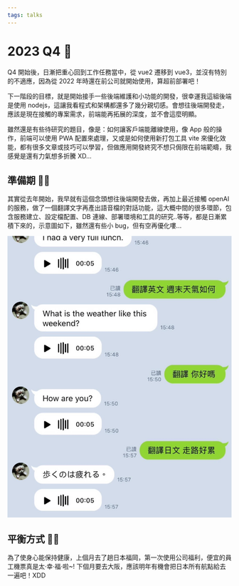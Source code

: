 ```yaml
---
tags: talks
---
```


<div class='articleWrapper'>

# 2023 Q4 🦉

Q4 開始後，日漸把重心回到工作任務當中，從 vue2 遷移到 vue3，並沒有特別的不適應，因為從 2022 年時還在前公司就開始使用，算超前部署吧！

下一階段的目標，就是開始接手一些後端維護和小功能的開發，很幸運我這組後端是使用 nodejs，這讓我看程式和架構都還多了幾分親切感。會想往後端開發走，應該是現在接觸的專案需求，前端能再拓展的深度，並不會這麼明顯。

雖然還是有些待研究的題目，像是：如何讓客戶端能離線使用，像 App 般的操作，前端可以使用 PWA 配置來處理，又或是如何使用新打包工具 vite 來優化效能，都有很多文章或技巧可以學習，但做應用開發終究不想只侷限在前端範疇，我感覺是還有力氣想多折騰 XD...

## 準備期 🐼🐼

其實從去年開始，我早就有這個念頭想往後端開發去做，再加上最近接觸 openAI 的服務，做了一個翻譯文字再產出語音檔的對話功能，這大概中間的很多環節，包含服務建立、設定檔配置、DB 連線、部署環境和工具的研究..等等，都是日漸累積下來的，示意圖如下，雖然還有些小 bug，但有空再優化嘍...

![](./imgs/openAI-demo.jpg)

## 平衡方式 🐣🐣

為了使身心能保持健康，上個月去了趟日本福岡，第一次使用公司福利，便宜的員工機票真是太·幸·福·啦~! 下個月要去大阪，應該明年有機會把日本所有航點給去一遍吧！XDD

</div>
